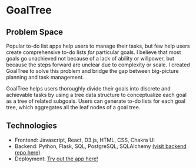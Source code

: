 # GoalTree

## Problem Space
Popular to-do list apps help users to manage their tasks, but few help users create comprehensive to-do lists _for_ particular goals. I believe that most goals go unachieved not because of a lack of ability or willpower, but because the steps forward are unclear due to complexity or scale. I created GoalTree to solve this problem and bridge the gap between big-picture planning and task management. 
 <br>
 
GoalTree helps users thoroughly divide their goals into discrete and achievable tasks by using a tree data structure to conceptualize each goal as a tree of related subgoals. Users can generate to-do lists for each goal tree, which aggregates all the leaf nodes of a goal tree. 

## Technologies
* Frontend: Javascript, React, D3.js, HTML, CSS, Chakra UI
* Backend: Python, Flask, SQL, PostgreSQL, SQLAlchemy [(visit backend repo here)](https://github.com/justinakliu/goal-tree-back-end)
* Deployment: [Try out the app here!](goal-tree.herokuapp.com/)

